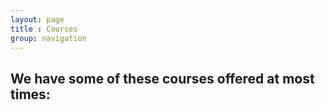 ```yaml
---
layout: page
title : Courses
group: navigation
---
```


## We have some of these courses offered at most times: